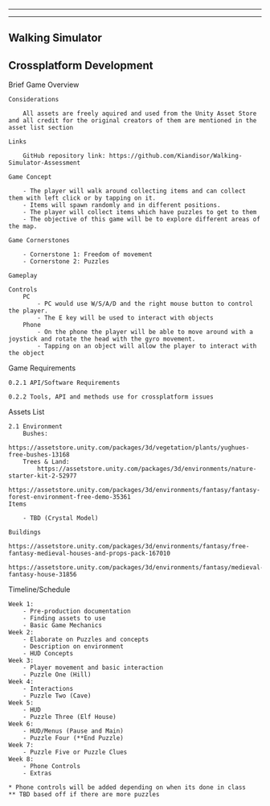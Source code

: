 -------------------------------
-------------------------------
Walking Simulator
-------------------------------
Crossplatform Development
-------------------------------

Brief Game Overview

	Considerations

		All assets are freely aquired and used from the Unity Asset Store and all credit for the original creators of them are mentioned in the asset list section

	Links

		GitHub repository link: https://github.com/Kiandisor/Walking-Simulator-Assessment

	Game Concept

		- The player will walk around collecting items and can collect them with left click or by tapping on it.
		- Items will spawn randomly and in different positions.
		- The player will collect items which have puzzles to get to them
		- The objective of this game will be to explore different areas of the map.

	Game Cornerstones

		- Cornerstone 1: Freedom of movement
		- Cornerstone 2: Puzzles

	Gameplay

	Controls
		PC
			- PC would use W/S/A/D and the right mouse button to control the player.
			- The E key will be used to interact with objects
		Phone
			- On the phone the player will be able to move around with a joystick and rotate the head with the gyro movement.
			- Tapping on an object will allow the player to interact with the object 

Game Requirements

	0.2.1 API/Software Requirements

	0.2.2 Tools, API and methods use for crossplatform issues
  
Assets List

	2.1 Environment
		Bushes:
			https://assetstore.unity.com/packages/3d/vegetation/plants/yughues-free-bushes-13168
		Trees & Land:
			https://assetstore.unity.com/packages/3d/environments/nature-starter-kit-2-52977
			https://assetstore.unity.com/packages/3d/environments/fantasy/fantasy-forest-environment-free-demo-35361
	Items

		- TBD (Crystal Model)	

	Buildings
		https://assetstore.unity.com/packages/3d/environments/fantasy/free-fantasy-medieval-houses-and-props-pack-167010
		https://assetstore.unity.com/packages/3d/environments/fantasy/medieval-fantasy-house-31856

Timeline/Schedule

	Week 1:
		- Pre-production documentation
		- Finding assets to use
		- Basic Game Mechanics
	Week 2:
		- Elaborate on Puzzles and concepts
		- Description on environment
		- HUD Concepts
	Week 3:
		- Player movement and basic interaction
		- Puzzle One (Hill)
	Week 4:
		- Interactions
		- Puzzle Two (Cave)
	Week 5:
		- HUD
		- Puzzle Three (Elf House)
	Week 6:
		- HUD/Menus (Pause and Main)
		- Puzzle Four (**End Puzzle)
	Week 7:
		- Puzzle Five or Puzzle Clues
	Week 8:
		- Phone Controls
		- Extras

	* Phone controls will be added depending on when its done in class
	** TBD based off if there are more puzzles
